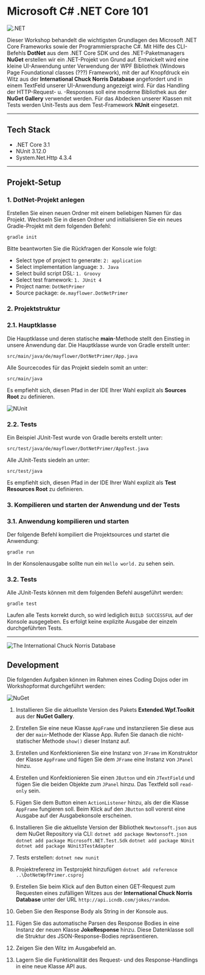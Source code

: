 
# Microsoft C# .NET Core 101

![.NET](https://github.com/christopherstock/DotNetPrimer/raw/master/_ASSET/readme/logo_dotnet.png)

Dieser Workshop behandelt die wichtigsten Grundlagen des Microsoft .NET Core Frameworks sowie der Programmiersprache C#.
 Mit Hilfe des CLI-Befehls **DotNet** aus dem .NET Core SDK und des .NET-Paketmanagers **NuGet** erstellen wir ein
 .NET-Projekt von Grund auf. Entwickelt wird eine kleine UI-Anwendung unter Verwendung der WPF Bibliothek
 (Windows Page Foundational classes (???) Framework), mit der auf Knopfdruck ein Witz aus der
 **International Chuck Norris Database** angefordert und in einem TextFeld unserer UI-Anwendung angezeigt wird.
 Für das Handling der HTTP-Request- u. -Responses soll eine moderne Bibliothek aus der **NuGet Gallery** verwendet werden.
 Für das Abdecken unserer Klassen mit Tests werden Unit-Tests aus dem Test-Framework **NUnit** eingesetzt.

<hr>

## Tech Stack

- .NET Core 3.1
- NUnit 3.12.0
- System.Net.Http 4.3.4

<hr>

## Projekt-Setup

### 1. DotNet-Projekt anlegen

Erstellen Sie einen neuen Ordner mit einem beliebigen Namen für das Projekt. Wechseln Sie in diesen Ordner und
 initialisieren Sie ein neues Gradle-Projekt mit dem folgenden Befehl:

`gradle init`

Bitte beantworten Sie die Rückfragen der Konsole wie folgt:

- Select type of project to generate: `2: application`
- Select implementation language: `3. Java`
- Select build script DSL: `1. Groovy`
- Select test framework: `1. JUnit 4`
- Project name: `DotNetPrimer`
- Source package: `de.mayflower.DotNetPrimer`


### 2. Projektstruktur

### 2.1. Hauptklasse

Die Hauptklasse und deren statische **main**-Methode stellt den Einstieg in unsere Anwendung dar. Die Hauptklasse wurde
 von Gradle erstellt unter:

`src/main/java/de/mayflower/DotNetPrimer/App.java`

Alle Sourcecodes für das Projekt siedeln somit an unter:

`src/main/java`

Es empfiehlt sich, diesen Pfad in der IDE Ihrer Wahl explizit als **Sources Root** zu definieren.

![NUnit](https://github.com/christopherstock/DotNetPrimer/raw/master/_ASSET/readme/logo_nunit.png)

### 2.2. Tests

Ein Beispiel JUnit-Test wurde von Gradle bereits erstellt unter:

`src/test/java/de/mayflower/DotNetPrimer/AppTest.java`

Alle JUnit-Tests siedeln an unter:

`src/test/java`

Es empfiehlt sich, diesen Pfad in der IDE Ihrer Wahl explizit als **Test Resources Root** zu definieren.


### 3. Kompilieren und starten der Anwendung und der Tests

### 3.1. Anwendung kompilieren und starten

Der folgende Befehl kompiliert die Projektsources und startet die Anwendung:

`gradle run`

In der Konsolenausgabe sollte nun ein `Hello world.` zu sehen sein.


### 3.2. Tests

Alle JUnit-Tests können mit dem folgenden Befehl ausgeführt werden:

`gradle test`

Laufen alle Tests korrekt durch, so wird lediglich `BUILD SUCCESSFUL` auf der Konsole ausgegeben. Es erfolgt keine
 explizite Ausgabe der einzeln durchgeführten Tests.

<hr>

![The International Chuck Norris Database](https://github.com/christopherstock/DotNetPrimer/raw/master/_ASSET/readme/chuck.jpg)

## Development

Die folgenden Aufgaben können im Rahmen eines Coding Dojos oder im Workshopformat durchgeführt werden:

![NuGet](https://github.com/christopherstock/DotNetPrimer/raw/master/_ASSET/readme/logo_nuget.png)

1. Installieren Sie die aktuellste Version des Pakets **Extended.Wpf.Toolkit** aus der **NuGet Gallery**.

2. Erstellen Sie eine neue Klasse `AppFrame` und instanziieren Sie diese aus der der `main`-Methode der Klasse App.
 Rufen Sie danach die nicht-statischer Methode `show()` dieser Instanz auf.
 
3. Erstellen und Konfektionieren Sie eine Instanz von `JFrame` im Konstruktor der Klasse `AppFrame` und fügen Sie dem
 `JFrame` eine Instanz von `JPanel` hinzu.
  
4. Erstellen und Konfektionieren Sie einen `JButton` und ein `JTextField` und fügen Sie die beiden Objekte zum
 `JPanel` hinzu. Das Textfeld soll `read-only` sein.
 
5. Fügen Sie dem Button einen `ActionListener` hinzu, als der die Klasse `AppFrame` fungieren soll.
 Beim Klick auf den `JButton` soll vorerst eine Ausgabe auf der Ausgabekonsole erscheinen.

6. Installieren Sie die aktuellste Version der Bibliothek `Newtonsoft.json` aus dem NuGet Repository via CLI:
`dotnet add package Newtonsoft.json`
`dotnet add package Microsoft.NET.Test.Sdk`
`dotnet add package NUnit`
`dotnet add package NUnit3TestAdapter`

7. Tests erstellen:
`dotnet new nunit`

8. Projektreferenz im Testprojekt hinzufügen
`dotnet add reference ..\DotNetWpfPrimer.csproj`

7. Erstellen Sie beim Klick auf den Button einen GET-Request zum Requesten eines zufälligen Witzes aus der 
 **International Chuck Norris Database** unter der URL `http://api.icndb.com/jokes/random`.
 
8. Geben Sie den Response Body als String in der Konsole aus.

9. Fügen Sie das automatische Parsen des Response Bodies in eine Instanz der neuen Klasse **JokeResponse** hinzu.
 Diese Datenklasse soll die Struktur des JSON-Response-Bodies repräsentieren.
 
10. Zeigen Sie den Witz im Ausgabefeld an.

11. Lagern Sie die Funktionalität des Request- und des Response-Handlings in eine neue Klasse API aus.
